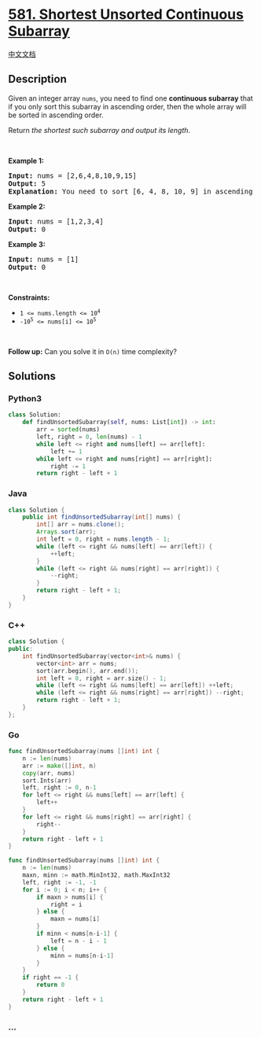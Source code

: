 # [581. Shortest Unsorted Continuous Subarray](https://leetcode.com/problems/shortest-unsorted-continuous-subarray)

[中文文档](/solution/0500-0599/0581.Shortest%20Unsorted%20Continuous%20Subarray/README.md)

## Description

<p>Given an integer array <code>nums</code>, you need to find one <b>continuous subarray</b> that if you only sort this subarray in ascending order, then the whole array will be sorted in ascending order.</p>

<p>Return <em>the shortest such subarray and output its length</em>.</p>

<p>&nbsp;</p>
<p><strong class="example">Example 1:</strong></p>

<pre>
<strong>Input:</strong> nums = [2,6,4,8,10,9,15]
<strong>Output:</strong> 5
<strong>Explanation:</strong> You need to sort [6, 4, 8, 10, 9] in ascending order to make the whole array sorted in ascending order.
</pre>

<p><strong class="example">Example 2:</strong></p>

<pre>
<strong>Input:</strong> nums = [1,2,3,4]
<strong>Output:</strong> 0
</pre>

<p><strong class="example">Example 3:</strong></p>

<pre>
<strong>Input:</strong> nums = [1]
<strong>Output:</strong> 0
</pre>

<p>&nbsp;</p>
<p><strong>Constraints:</strong></p>

<ul>
	<li><code>1 &lt;= nums.length &lt;= 10<sup>4</sup></code></li>
	<li><code>-10<sup>5</sup> &lt;= nums[i] &lt;= 10<sup>5</sup></code></li>
</ul>

<p>&nbsp;</p>
<strong>Follow up:</strong> Can you solve it in <code>O(n)</code> time complexity?

## Solutions

<!-- tabs:start -->

### **Python3**

```python
class Solution:
    def findUnsortedSubarray(self, nums: List[int]) -> int:
        arr = sorted(nums)
        left, right = 0, len(nums) - 1
        while left <= right and nums[left] == arr[left]:
            left += 1
        while left <= right and nums[right] == arr[right]:
            right -= 1
        return right - left + 1
```

### **Java**

```java
class Solution {
    public int findUnsortedSubarray(int[] nums) {
        int[] arr = nums.clone();
        Arrays.sort(arr);
        int left = 0, right = nums.length - 1;
        while (left <= right && nums[left] == arr[left]) {
            ++left;
        }
        while (left <= right && nums[right] == arr[right]) {
            --right;
        }
        return right - left + 1;
    }
}
```

### **C++**

```cpp
class Solution {
public:
    int findUnsortedSubarray(vector<int>& nums) {
        vector<int> arr = nums;
        sort(arr.begin(), arr.end());
        int left = 0, right = arr.size() - 1;
        while (left <= right && nums[left] == arr[left]) ++left;
        while (left <= right && nums[right] == arr[right]) --right;
        return right - left + 1;
    }
};
```

### **Go**

```go
func findUnsortedSubarray(nums []int) int {
	n := len(nums)
	arr := make([]int, n)
	copy(arr, nums)
	sort.Ints(arr)
	left, right := 0, n-1
	for left <= right && nums[left] == arr[left] {
		left++
	}
	for left <= right && nums[right] == arr[right] {
		right--
	}
	return right - left + 1
}
```

```go
func findUnsortedSubarray(nums []int) int {
	n := len(nums)
	maxn, minn := math.MinInt32, math.MaxInt32
	left, right := -1, -1
	for i := 0; i < n; i++ {
		if maxn > nums[i] {
			right = i
		} else {
			maxn = nums[i]
		}
		if minn < nums[n-i-1] {
			left = n - i - 1
		} else {
			minn = nums[n-i-1]
		}
	}
	if right == -1 {
		return 0
	}
	return right - left + 1
}
```

### **...**

```

```

<!-- tabs:end -->
